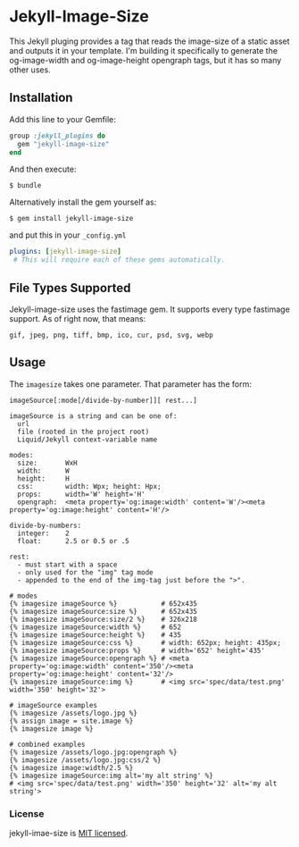 # Jekyll-Image-Size

This Jekyll pluging provides a tag that reads the image-size of a static asset and outputs it in your template. I'm building it specifically to generate the og-image-width and og-image-height opengraph tags, but it has so many other uses.

## Installation

Add this line to your Gemfile:

```ruby
group :jekyll_plugins do
  gem "jekyll-image-size"
end
```

And then execute:

    $ bundle

Alternatively install the gem yourself as:

    $ gem install jekyll-image-size

and put this in your ``_config.yml``

```yaml
plugins: [jekyll-image-size]
 # This will require each of these gems automatically.
```

## File Types Supported

Jekyll-image-size uses the fastimage gem. It supports every type fastimage support. As of right now, that means:

```
gif, jpeg, png, tiff, bmp, ico, cur, psd, svg, webp
```


## Usage

The `imagesize` takes one parameter. That parameter has the form:

```
imageSource[:mode[/divide-by-number]][ rest...]

imageSource is a string and can be one of:
  url
  file (rooted in the project root)
  Liquid/Jekyll context-variable name

modes:
  size:       WxH
  width:      W
  height:     H
  css:        width: Wpx; height: Hpx;
  props:      width='W' height='H'
  opengraph:  <meta property='og:image:width' content='W'/><meta property='og:image:height' content='H'/>

divide-by-numbers:
  integer:    2
  float:      2.5 or 0.5 or .5

rest:
  - must start with a space
  - only used for the "img" tag mode
  - appended to the end of the img-tag just before the ">".
```

```
# modes
{% imagesize imageSource %}           # 652x435
{% imagesize imageSource:size %}      # 652x435
{% imagesize imageSource:size/2 %}    # 326x218
{% imagesize imageSource:width %}     # 652
{% imagesize imageSource:height %}    # 435
{% imagesize imageSource:css %}       # width: 652px; height: 435px;
{% imagesize imageSource:props %}     # width='652' height='435'
{% imagesize imageSource:opengraph %} # <meta property='og:image:width' content='350'/><meta property='og:image:height' content='32'/>
{% imagesize imageSource:img %}       # <img src='spec/data/test.png' width='350' height='32'>

# imageSource examples
{% imagesize /assets/logo.jpg %}
{% assign image = site.image %}
{% imagesize image %}

# combined examples
{% imagesize /assets/logo.jpg:opengraph %}
{% imagesize /assets/logo.jpg:css/2 %}
{% imagesize image:width/2.5 %}
{% imagesize imageSource:img alt='my alt string' %}
# <img src='spec/data/test.png' width='350' height='32' alt='my alt string'>

```

### License

jekyll-imae-size is [MIT licensed](./LICENSE).